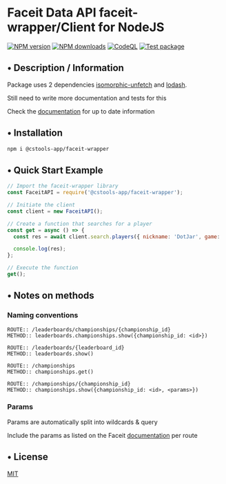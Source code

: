 # Faceit Data API faceit-wrapper/Client for NodeJS

<span class="badge-npmversion"><a href="https://www.npmjs.com/package/@cstools-app/faceit-wrapper" title="View this project on NPM"><img src="https://img.shields.io/npm/v/@cstools-app/faceit-wrapper.svg" alt="NPM version"/></a></span>
<span class="badge-npmdownloads"><a href="https://npmjs.org/package/@cstools-app/faceit-wrapper" title="View this project on NPM"><img src="https://img.shields.io/npm/dm/@cstools-app/faceit-wrapper.svg" alt="NPM downloads" /></a></span>
[![CodeQL](https://github.com/cstools-app/faceit-wrapper/actions/workflows/codeql-analysis.yml/badge.svg)](https://github.com/cstools-app/faceit-wrapper/actions/workflows/codeql-analysis.yml)
[![Test package](https://github.com/cstools-app/faceit-wrapper/actions/workflows/test.js.yml/badge.svg?branch=main)](https://github.com/cstools-app/faceit-wrapper/actions/workflows/test.js.yml)

## • Description / Information

Package uses 2 dependencies [isomorphic-unfetch](https://www.npmjs.com/package/isomorphic-unfetch) and [lodash](https://www.npmjs.com/package/lodash).

Still need to write more documentation and tests for this

Check the [documentation](https://developers.faceit.com/docs/tools/data-api)
for up to date information

## • Installation

```bash
npm i @cstools-app/faceit-wrapper
```

## • Quick Start Example

```javascript
// Import the faceit-wrapper library
const FaceitAPI = require('@cstools-app/faceit-wrapper');

// Initiate the client
const client = new FaceitAPI();

// Create a function that searches for a player
const get = async () => {
  const res = await client.search.players({ nickname: 'DotJar', game: 'csgo', country: 'nl' });

  console.log(res);
};

// Execute the function
get();
```

## • Notes on methods

### Naming conventions

```
ROUTE:: /leaderboards/championships/{championship_id}
METHOD:: leaderboards.championships.show({championship_id: <id>})
```

```
​ROUTE:: /leaderboards​/{leaderboard_id}
METHOD:: leaderboards.show()
```

```
ROUTE:: /championships
METHOD:: championships.get()
```

```
ROUTE:: /championships/{championship_id}
METHOD:: championships.show({championship_id: <id>, <params>})
```

### Params

Params are automatically split into wildcards & query

Include the params as listed on the Faceit [documentation](https://developers.faceit.com/docs/tools/data-api) per route

## • License

[MIT](LICENSE)
